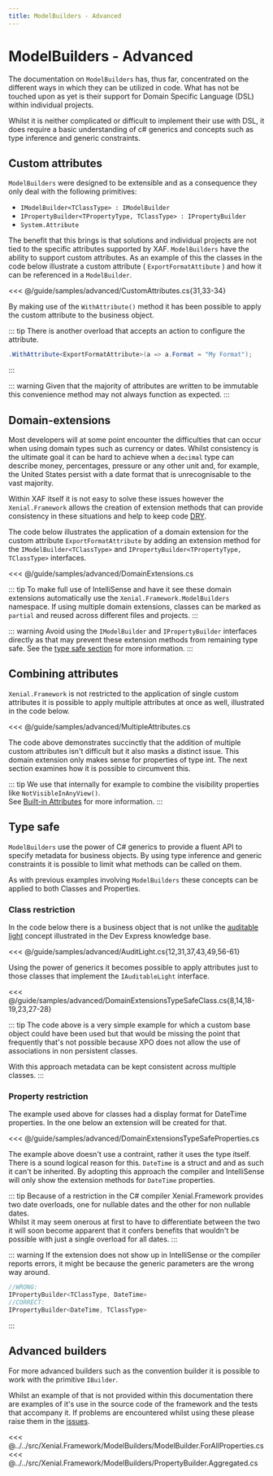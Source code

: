 ```yaml
---
title: ModelBuilders - Advanced
---
```


# ModelBuilders - Advanced

The documentation on `ModelBuilders` has, thus far,  concentrated on the different ways in which they can be utilized in code. What has not be touched upon as yet is their support for Domain Specific Language (DSL) within individual projects. 

Whilst it is neither complicated or difficult to implement their use with DSL, it does require a basic understanding of c# generics and concepts such as type inference and generic constraints.


## Custom attributes

`ModelBuilders` were designed to be extensible and as a consequence they only deal with the following primitives:

- `IModelBuilder<TClassType> : IModelBuilder`
- `IPropertyBuilder<TPropertyType, TClassType> : IPropertyBuilder`
- `System.Attribute`

The benefit that this brings is that solutions and individual projects are not tied to the specific attributes supported by XAF. `ModelBuilders` have the ability to support custom attributes. As an example of this the classes in the code below illustrate a custom attribute ( `ExportFormatAttibute` ) and how it can be referenced in a `ModelBuilder`.

<<< @/guide/samples/advanced/CustomAttributes.cs{31,33-34}

By making use of the `WithAttribute()` method it has been possible to apply the custom attribute to the business object.

::: tip
There is another overload that accepts an action to configure the attribute.

```cs
.WithAttribute<ExportFormatAttribute>(a => a.Format = "My Format");
```
:::

::: warning
Given that the majority of attributes are written to be immutable this convenience method may not always function as expected.
:::

## Domain-extensions

Most developers will at some point encounter the difficulties that can occur when using domain types such as currency or dates. Whilst consistency is the ultimate goal it can be hard to achieve when a `decimal` type can describe money, percentages, pressure or any other unit and, for example,  the United States persist with a date format that is unrecognisable to the vast majority. 

Within XAF itself it is not easy to solve these issues however the `Xenial.Framework` allows the creation of extension methods that can provide consistency in these situations and help to keep code [DRY](https://de.wikipedia.org/wiki/Don%E2%80%99t_repeat_yourself).

The code below illustrates the application of a domain extension for the custom attribute  `ExportFormatAttribute` by adding an extension method for the `IModelBuilder<TClassType>` and `IPropertyBuilder<TPropertyType, TClassType>` interfaces.

<<< @/guide/samples/advanced/DomainExtensions.cs

::: tip
To make full use of IntelliSense  and have it see these domain extensions automatically use the `Xenial.Framework.ModelBuilders` namespace.
If using multiple domain extensions,  classes can be marked as `partial` and reused across different files and projects.
:::

::: warning
Avoid using the `IModelBuilder` and `IPropertyBuilder` interfaces directly as that may prevent these extension methods from remaining type safe. See the [type safe section](#type-safe) for more information.
:::

## Combining attributes

`Xenial.Framework` is not restricted to the application of single custom attributes it is possible to apply multiple attributes at once as well, illustrated in the code below.

<<< @/guide/samples/advanced/MultipleAttributes.cs

The code above demonstrates succinctly that the addition of multiple custom attributes isn't difficult but it also masks a distinct issue. This domain extension only makes sense for properties of type int. The next section examines how it is possible to circumvent this.

<!--  Not sure that the tip below should be used here as it seems at odds with what has been said up to now) -->

::: tip
We use that internally for example to combine the visibility properties like `NotVisibleInAnyView()`.  
See [Built-in Attributes](/guide/model-builders-built-in.md) for more information.
:::

## Type safe

`ModelBuilders` use the power of C# generics to provide a fluent API to specify metadata for business objects. By using type inference and generic constraints it is possible to limit what methods can be called on them.

As with previous examples involving `ModelBuilders` these concepts can be applied to both Classes and Properties.

### Class restriction

In the code below there is a business object that is not unlike the [auditable light](https://supportcenter.devexpress.com/ticket/details/k18352/how-to-implement-the-createdby-createdon-and-updatedby-updatedon-properties-in-a) concept illustrated in the Dev Express knowledge base.

<<< @/guide/samples/advanced/AuditLight.cs{12,31,37,43,49,56-61}

Using the power of generics it becomes possible to apply attributes just to those classes that implement the `IAuditableLight` interface.

<<< @/guide/samples/advanced/DomainExtensionsTypeSafeClass.cs{8,14,18-19,23,27-28}

::: tip
The code above is a very simple example for which a custom base object could have been used but that would be missing the point that frequently that's not possible because XPO does not allow the use of associations in non persistent classes.  

With this approach metadata can be kept consistent across multiple classes.
:::

### Property restriction

The example used above for classes had a display format for DateTime properties. In the one below an extension will be created for that.

<<< @/guide/samples/advanced/DomainExtensionsTypeSafeProperties.cs

The example above doesn't use a contraint, rather it uses the type itself. There is a sound logical reason for this. `DateTime` is a struct and and as such it can't be inherited. By adopting this approach the compiler and IntelliSense will only show the extension methods for `DateTime` properties.


::: tip
Because of a restriction in the C# compiler Xenial.Framework provides two date overloads, one for nullable dates and the other for non nullable dates.  
Whilst it may seem onerous at first to have to differentiate between the two it will soon become apparent that it confers benefits that wouldn't be possible with just a single overload for all dates.
:::

::: warning
If the extension does not show up in IntelliSense or the compiler reports errors, it might be because the generic parameters are the wrong way around.  

```cs
//WRONG:
IPropertyBuilder<TClassType, DateTime>
//CORRECT:
IPropertyBuilder<DateTime, TClassType>
```
:::

## Advanced builders

For more advanced builders such as the convention builder it is possible to work with the primitive `IBuilder`.  

Whilst an example of that is not provided within this documentation there are examples of it's use in the source code of the framework and the tests that accompany it. If problems are encountered whilst using these please raise them in the [issues](https://github.com/xenial-io/Xenial.Framework/issues/).

<<< @../../src/Xenial.Framework/ModelBuilders/ModelBuilder.ForAllProperties.cs
<<< @../../src/Xenial.Framework/ModelBuilders/PropertyBuilder.Aggregated.cs
